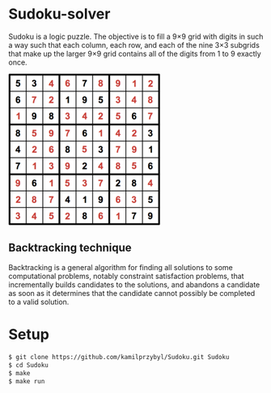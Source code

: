 # Sudoku-solver
Sudoku is a logic puzzle. The objective is to fill a 9×9 grid with digits in such a way such that each column, each row, and each of the nine 3×3 subgrids that make up the larger 9×9 grid contains all of the digits from 1 to 9 exactly once.

![](sudoku.png)

## Backtracking technique
Backtracking is a general algorithm for finding all solutions to some computational problems, notably constraint satisfaction problems, that incrementally builds candidates to the solutions, and abandons a candidate as soon as it determines that the candidate cannot possibly be completed to a valid solution.

# Setup
```
$ git clone https://github.com/kamilprzybyl/Sudoku.git Sudoku
$ cd Sudoku
$ make
$ make run
```
